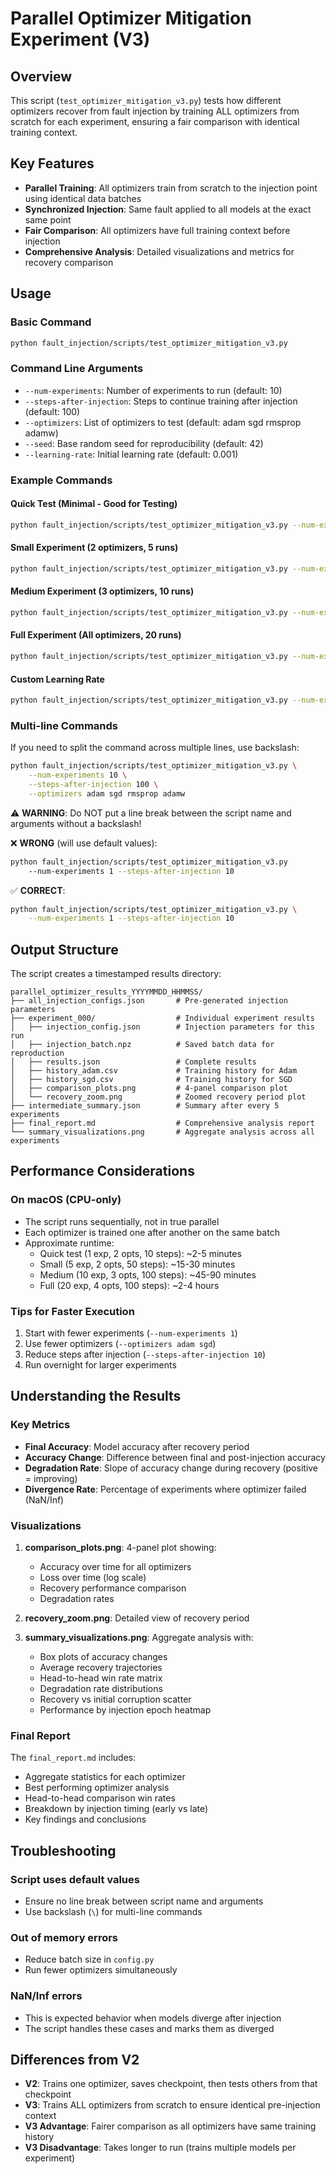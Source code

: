 # Parallel Optimizer Mitigation Experiment (V3)

## Overview
This script (`test_optimizer_mitigation_v3.py`) tests how different optimizers recover from fault injection by training ALL optimizers from scratch for each experiment, ensuring a fair comparison with identical training context.

## Key Features
- **Parallel Training**: All optimizers train from scratch to the injection point using identical data batches
- **Synchronized Injection**: Same fault applied to all models at the exact same point
- **Fair Comparison**: All optimizers have full training context before injection
- **Comprehensive Analysis**: Detailed visualizations and metrics for recovery comparison

## Usage

### Basic Command
```bash
python fault_injection/scripts/test_optimizer_mitigation_v3.py
```

### Command Line Arguments
- `--num-experiments`: Number of experiments to run (default: 10)
- `--steps-after-injection`: Steps to continue training after injection (default: 100)
- `--optimizers`: List of optimizers to test (default: adam sgd rmsprop adamw)
- `--seed`: Base random seed for reproducibility (default: 42)
- `--learning-rate`: Initial learning rate (default: 0.001)

### Example Commands

#### Quick Test (Minimal - Good for Testing)
```bash
python fault_injection/scripts/test_optimizer_mitigation_v3.py --num-experiments 1 --steps-after-injection 10 --optimizers adam sgd
```

#### Small Experiment (2 optimizers, 5 runs)
```bash
python fault_injection/scripts/test_optimizer_mitigation_v3.py --num-experiments 5 --steps-after-injection 50 --optimizers adam sgd
```

#### Medium Experiment (3 optimizers, 10 runs)
```bash
python fault_injection/scripts/test_optimizer_mitigation_v3.py --num-experiments 10 --steps-after-injection 100 --optimizers adam sgd rmsprop
```

#### Full Experiment (All optimizers, 20 runs)
```bash
python fault_injection/scripts/test_optimizer_mitigation_v3.py --num-experiments 20 --steps-after-injection 100 --optimizers adam sgd rmsprop adamw
```

#### Custom Learning Rate
```bash
python fault_injection/scripts/test_optimizer_mitigation_v3.py --num-experiments 5 --learning-rate 0.0001 --optimizers adam sgd
```

### Multi-line Commands
If you need to split the command across multiple lines, use backslash:
```bash
python fault_injection/scripts/test_optimizer_mitigation_v3.py \
    --num-experiments 10 \
    --steps-after-injection 100 \
    --optimizers adam sgd rmsprop adamw
```

⚠️ **WARNING**: Do NOT put a line break between the script name and arguments without a backslash!

❌ **WRONG** (will use default values):
```bash
python fault_injection/scripts/test_optimizer_mitigation_v3.py
    --num-experiments 1 --steps-after-injection 10
```

✅ **CORRECT**:
```bash
python fault_injection/scripts/test_optimizer_mitigation_v3.py \
    --num-experiments 1 --steps-after-injection 10
```

## Output Structure

The script creates a timestamped results directory:
```
parallel_optimizer_results_YYYYMMDD_HHMMSS/
├── all_injection_configs.json       # Pre-generated injection parameters
├── experiment_000/                  # Individual experiment results
│   ├── injection_config.json        # Injection parameters for this run
│   ├── injection_batch.npz          # Saved batch data for reproduction
│   ├── results.json                 # Complete results
│   ├── history_adam.csv             # Training history for Adam
│   ├── history_sgd.csv              # Training history for SGD
│   ├── comparison_plots.png         # 4-panel comparison plot
│   └── recovery_zoom.png            # Zoomed recovery period plot
├── intermediate_summary.json        # Summary after every 5 experiments
├── final_report.md                  # Comprehensive analysis report
└── summary_visualizations.png       # Aggregate analysis across all experiments
```

## Performance Considerations

### On macOS (CPU-only)
- The script runs sequentially, not in true parallel
- Each optimizer is trained one after another on the same batch
- Approximate runtime:
  - Quick test (1 exp, 2 opts, 10 steps): ~2-5 minutes
  - Small (5 exp, 2 opts, 50 steps): ~15-30 minutes
  - Medium (10 exp, 3 opts, 100 steps): ~45-90 minutes
  - Full (20 exp, 4 opts, 100 steps): ~2-4 hours

### Tips for Faster Execution
1. Start with fewer experiments (`--num-experiments 1`)
2. Use fewer optimizers (`--optimizers adam sgd`)
3. Reduce steps after injection (`--steps-after-injection 10`)
4. Run overnight for larger experiments

## Understanding the Results

### Key Metrics
- **Final Accuracy**: Model accuracy after recovery period
- **Accuracy Change**: Difference between final and post-injection accuracy
- **Degradation Rate**: Slope of accuracy change during recovery (positive = improving)
- **Divergence Rate**: Percentage of experiments where optimizer failed (NaN/Inf)

### Visualizations
1. **comparison_plots.png**: 4-panel plot showing:
   - Accuracy over time for all optimizers
   - Loss over time (log scale)
   - Recovery performance comparison
   - Degradation rates

2. **recovery_zoom.png**: Detailed view of recovery period

3. **summary_visualizations.png**: Aggregate analysis with:
   - Box plots of accuracy changes
   - Average recovery trajectories
   - Head-to-head win rate matrix
   - Degradation rate distributions
   - Recovery vs initial corruption scatter
   - Performance by injection epoch heatmap

### Final Report
The `final_report.md` includes:
- Aggregate statistics for each optimizer
- Best performing optimizer analysis
- Head-to-head comparison win rates
- Breakdown by injection timing (early vs late)
- Key findings and conclusions

## Troubleshooting

### Script uses default values
- Ensure no line break between script name and arguments
- Use backslash (`\`) for multi-line commands

### Out of memory errors
- Reduce batch size in `config.py`
- Run fewer optimizers simultaneously

### NaN/Inf errors
- This is expected behavior when models diverge after injection
- The script handles these cases and marks them as diverged

## Differences from V2
- **V2**: Trains one optimizer, saves checkpoint, then tests others from that checkpoint
- **V3**: Trains ALL optimizers from scratch to ensure identical pre-injection context
- **V3 Advantage**: Fairer comparison as all optimizers have same training history
- **V3 Disadvantage**: Takes longer to run (trains multiple models per experiment)